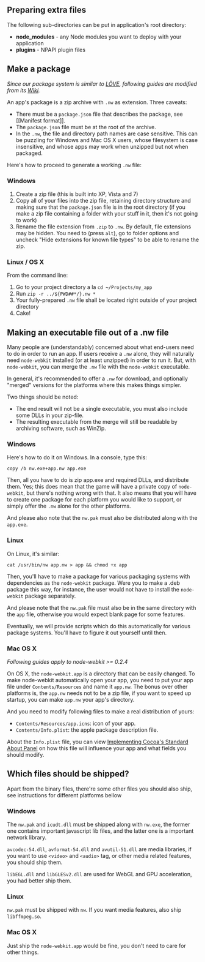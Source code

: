## Preparing extra files

The following sub-directories can be put in application's root directory:

* **node_modules** - any Node modules you want to deploy with your application
* **plugins** - NPAPI plugin files

## Make a package

_Since our package system is similar to [LÖVE](https://love2d.org), following guides are modified from its [Wiki](https://love2d.org/wiki/Game_Distribution)._

An app's package is a zip archive with `.nw` as extension. Three caveats:

* There must be a `package.json` file that describes the package, see [[Manifest format]].
* The `package.json` file must be at the root of the archive. 
* In the `.nw`, the file and directory path names are case sensitive. This can be puzzling for Windows and Mac OS X users, whose filesystem is case insensitive, and whose apps may work when unzipped but not when packaged.

Here's how to proceed to generate a working `.nw` file:

### Windows 

1. Create a zip file (this is built into XP, Vista and 7) 
2. Copy all of your files into the zip file, retaining directory structure and making sure that the `package.json` file is in the root directory (if you make a zip file containing a folder with your stuff in it, then it's not going to work) 
3. Rename the file extension from `.zip` to `.nw`. By default, file extensions may be hidden. You need to (press `alt`), go to folder options and uncheck "Hide extensions for known file types" to be able to rename the zip. 

### Linux / OS X 

From the command line: 

1. Go to your project directory a la `cd ~/Projects/my_app`
2. Run `zip -r ../${PWD##*/}.nw *`
3. Your fully-prepared `.nw` file shall be located right outside of your project directory 
4. Cake!

## Making an executable file out of a .nw file 

Many people are (understandably) concerned about what end-users need to do in order to run an app. If users receive a `.nw` alone, they will naturally need `node-webkit` installed (or at least unzipped) in order to run it. But, with `node-webkit`, you can merge the `.nw` file with the `node-webkit` executable. 

In general, it's recommended to offer a `.nw` for download, and optionally "merged" versions for the platforms where this makes things simpler. 

Two things should be noted: 

* The end result will not be a single executable, you must also include some DLLs in your zip-file. 
* The resulting executable from the merge will still be readable by archiving software, such as WinZip.

### Windows 

Here's how to do it on Windows. In a console, type this: 

    copy /b nw.exe+app.nw app.exe 

Then, all you have to do is zip app.exe and required DLLs, and distribute them. Yes; this does mean that the game will have a private copy of `node-webkit`, but there's nothing wrong with that. It also means that you will have to create one package for each platform you would like to support, or simply offer the `.nw` alone for the other platforms. 

And please also note that the `nw.pak` must also be distributed along with the `app.exe`.

### Linux 

On Linux, it's similar: 

    cat /usr/bin/nw app.nw > app && chmod +x app 

Then, you'll have to make a package for various packaging systems with dependencies as the `node-webkit` package. Were you to make a .deb package this way, for instance, the user would not have to install the `node-webkit` package separately. 

And please note that the `nw.pak` file must also be in the same directory with the `app` file, otherwise you would expect blank page for some features.

Eventually, we will provide scripts which do this automatically for various package systems. You'll have to figure it out yourself until then. 

### Mac OS X 

_Following guides apply to node-webkit >= 0.2.4_

On OS X, the `node-webkit.app` is a directory that can be easily changed. To make node-webkit automatically open your app, you need to put your app file under `Contents/Resources` and name it `app.nw`. The bonus over other platforms is, the `app.nw` needs not to be a zip file, if you want to speed up startup, you can make `app.nw` your app's directory.

And you need to modify following files to make a real distribution of yours:

* `Contents/Resources/app.icns`: icon of your app.
* `Contents/Info.plist`: the apple package description file.

About the `Info.plist` file, you can view [Implementing Cocoa's Standard About Panel](http://cocoadevcentral.com/articles/000071.php) on how this file will influence your app and what fields you should modify.

## Which files should be shipped?

Apart from the binary files, there're some other files you should also ship, see instructions for different platforms bellow

### Windows

The `nw.pak` and `icudt.dll` must be shipped along with `nw.exe`, the former one contains important javascript lib files, and the latter one is a important network library.

`avcodec-54.dll`, `avformat-54.dll` and `avutil-51.dll` are media libraries, if you want to use `<video>` and `<audio>` tag, or other media related features, you should ship them.

`libEGL.dll` and `libGLESv2.dll` are used for WebGL and GPU acceleration, you had better ship them.

### Linux

`nw.pak` must be shipped with `nw`. If you want media features, also ship `libffmpeg.so`.

### Mac OS X

Just ship the `node-webkit.app` would be fine, you don't need to care for other things.